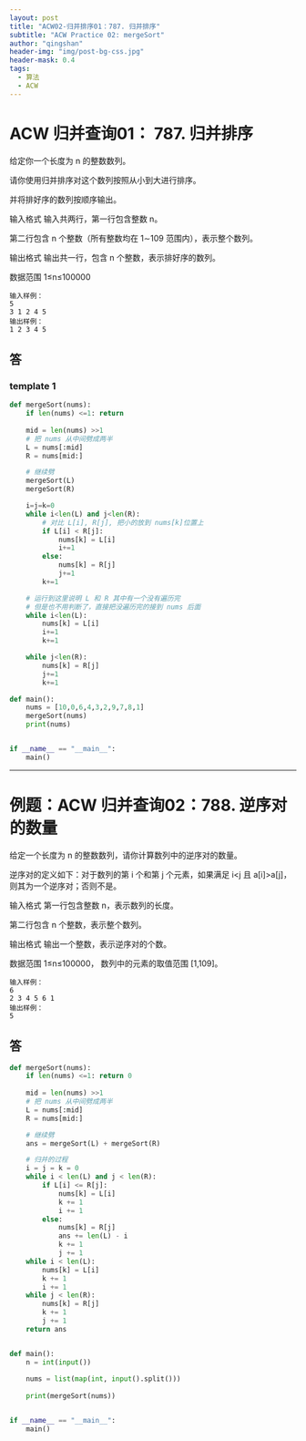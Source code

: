 ```yaml
---
layout: post
title: "ACW02-归并排序01：787. 归并排序"
subtitle: "ACW Practice 02: mergeSort"
author: "qingshan"
header-img: "img/post-bg-css.jpg"
header-mask: 0.4
tags:
  - 算法
  - ACW
---
```


# ACW 归并查询01： 787. 归并排序

给定你一个长度为 n 的整数数列。

请你使用归并排序对这个数列按照从小到大进行排序。

并将排好序的数列按顺序输出。

输入格式
输入共两行，第一行包含整数 n。

第二行包含 n 个整数（所有整数均在 1∼109 范围内），表示整个数列。

输出格式
输出共一行，包含 n 个整数，表示排好序的数列。

数据范围
1≤n≤100000
```
输入样例：
5
3 1 2 4 5
输出样例：
1 2 3 4 5
```

## 答

### template 1
```python
def mergeSort(nums):
    if len(nums) <=1: return
    
    mid = len(nums) >>1
    # 把 nums 从中间劈成两半
    L = nums[:mid]
    R = nums[mid:]

    # 继续劈
    mergeSort(L)
    mergeSort(R)

    i=j=k=0
    while i<len(L) and j<len(R):
        # 对比 L[i], R[j], 把小的放到 nums[k]位置上
        if L[i] < R[j]:
            nums[k] = L[i]
            i+=1
        else:
            nums[k] = R[j]
            j+=1
        k+=1

    # 运行到这里说明 L 和 R 其中有一个没有遍历完
    # 但是也不用判断了，直接把没遍历完的接到 nums 后面
    while i<len(L):
        nums[k] = L[i]
        i+=1
        k+=1

    while j<len(R):
        nums[k] = R[j]
        j+=1
        k+=1

def main():
    nums = [10,0,6,4,3,2,9,7,8,1]
    mergeSort(nums)
    print(nums)


if __name__ == "__main__":
    main()

```

----------

# 例题：ACW 归并查询02：788. 逆序对的数量

给定一个长度为 n 的整数数列，请你计算数列中的逆序对的数量。

逆序对的定义如下：对于数列的第 i 个和第 j 个元素，如果满足 i<j 且 a[i]>a[j]，则其为一个逆序对；否则不是。

输入格式
第一行包含整数 n，表示数列的长度。

第二行包含 n 个整数，表示整个数列。

输出格式
输出一个整数，表示逆序对的个数。

数据范围
1≤n≤100000，
数列中的元素的取值范围 [1,109]。
```
输入样例：
6
2 3 4 5 6 1
输出样例：
5
```

## 答

```python
def mergeSort(nums):
    if len(nums) <=1: return 0
    
    mid = len(nums) >>1
    # 把 nums 从中间劈成两半
    L = nums[:mid]
    R = nums[mid:]

    # 继续劈
    ans = mergeSort(L) + mergeSort(R)

    # 归并的过程
    i = j = k = 0
    while i < len(L) and j < len(R):
        if L[i] <= R[j]:
            nums[k] = L[i]
            k += 1
            i += 1
        else:
            nums[k] = R[j]
            ans += len(L) - i
            k += 1
            j += 1
    while i < len(L):
        nums[k] = L[i]
        k += 1
        i += 1
    while j < len(R):
        nums[k] = R[j]
        k += 1
        j += 1
    return ans


def main():
    n = int(input())
    
    nums = list(map(int, input().split()))
    
    print(mergeSort(nums))


if __name__ == "__main__":
    main()

```